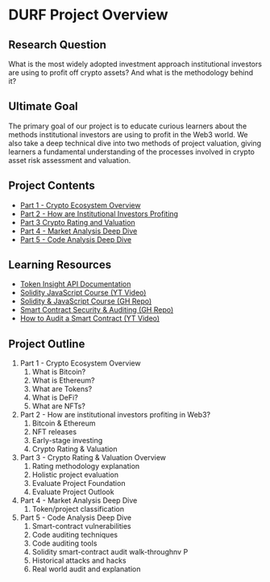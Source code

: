 # DURF Project Overview

## Research Question

What is the most widely adopted investment approach institutional investors are using to profit off crypto assets? And what is the methodology behind it?

## Ultimate Goal

The primary goal of our project is to educate curious learners about the methods institutional investors are using to profit in the Web3 world. We also take a deep technical dive into two methods of project valuation, giving learners a fundamental understanding of the processes involved in crypto asset risk assessment and valuation.

## Project Contents

* [Part 1 - Crypto Ecosystem Overview](chapters/Part-1_Crypto_Ecosystem_Overview.md)
* [Part 2 - How are Institutional Investors Profiting](chapters/Part-2_How_are_institutional_investors_profiting.md)
* [Part 3 Crypto Rating and Valuation](chapters/Part-3_Crypto_Rating_and_Valuation_Overview.md)
* [Part 4 - Market Analysis Deep Dive](chapters/Part-4_Market_Analysis_Deep_Dive.md)
* [Part 5 - Code Analysis Deep Dive](chapters/Part-5_Code_Analysis_Deep_Dive.md)

## Learning Resources

* [Token Insight API Documentation](https://api.tokeninsight.com/reference/api-overview)
* [Solidity JavaScript Course (YT Video)](https://www.youtube.com/watch?v=gyMwXuJrbJQ&t=113312s)
* [Solidity & JavaScript Course (GH Repo)](https://github.com/smartcontractkit/full-blockchain-solidity-course-js)
* [Smart Contract Security & Auditing (GH Repo)](https://github.com/PatrickAlphaC/hardhat-security-fcc)
* [How to Audit a Smart Contract (YT Video)](https://www.youtube.com/watch?v=TmZ8gH-toX0)

## Project Outline

1. Part 1 - Crypto Ecosystem Overview
   1. What is Bitcoin?
   2. What is Ethereum?
   3. What are Tokens?
   4. What is DeFi?
   5. What are NFTs?
2. Part 2 - How are institutional investors profiting in Web3?
   1. Bitcoin & Ethereum
   2. NFT releases
   3. Early-stage investing
   4. Crypto Rating & Valuation
3. Part 3 - Crypto Rating & Valuation Overview
   1. Rating methodology explanation
   2. Holistic project evaluation
   3. Evaluate Project Foundation
   4. Evaluate Project Outlook
4. Part 4 - Market Analysis Deep Dive
   1. Token/project classification
5. Part 5 - Code Analysis Deep Dive
   1. Smart-contract vulnerabilities
   2. Code auditing techniques
   3. Code auditing tools
   4. Solidity smart-contract audit walk-throughnv P
   5. Historical attacks and hacks
   6. Real world audit and explanation

